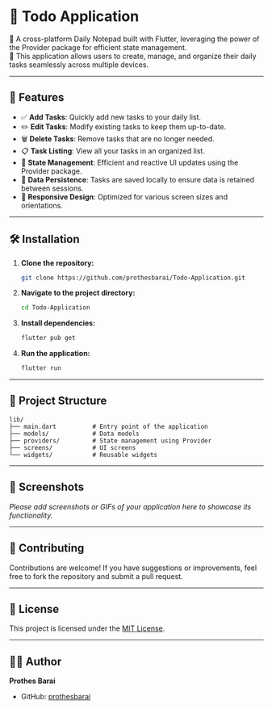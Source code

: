 
# 📝 Todo Application

📱 A cross-platform Daily Notepad built with Flutter, leveraging the power of the Provider package for efficient state management.  
🧠 This application allows users to create, manage, and organize their daily tasks seamlessly across multiple devices.

---

## 🚀 Features

- ✅ **Add Tasks**: Quickly add new tasks to your daily list.
- ✏️ **Edit Tasks**: Modify existing tasks to keep them up-to-date.
- 🗑️ **Delete Tasks**: Remove tasks that are no longer needed.
- 📋 **Task Listing**: View all your tasks in an organized list.
- 🔄 **State Management**: Efficient and reactive UI updates using the Provider package.
- 💾 **Data Persistence**: Tasks are saved locally to ensure data is retained between sessions.
- 🎨 **Responsive Design**: Optimized for various screen sizes and orientations.

---

## 🛠️ Installation

1. **Clone the repository:**

   ```bash
   git clone https://github.com/prothesbarai/Todo-Application.git
   ```

2. **Navigate to the project directory:**

   ```bash
   cd Todo-Application
   ```

3. **Install dependencies:**

   ```bash
   flutter pub get
   ```

4. **Run the application:**

   ```bash
   flutter run
   ```

---

## 📂 Project Structure

```plaintext
lib/
├── main.dart          # Entry point of the application
├── models/            # Data models
├── providers/         # State management using Provider
├── screens/           # UI screens
└── widgets/           # Reusable widgets
```

---

## 📸 Screenshots

*Please add screenshots or GIFs of your application here to showcase its functionality.*

---

## 🤝 Contributing

Contributions are welcome! If you have suggestions or improvements, feel free to fork the repository and submit a pull request.

---

## 📄 License

This project is licensed under the [MIT License](LICENSE).

---

## 🙋‍♂️ Author

**Prothes Barai**

- GitHub: [prothesbarai](https://github.com/prothesbarai)
